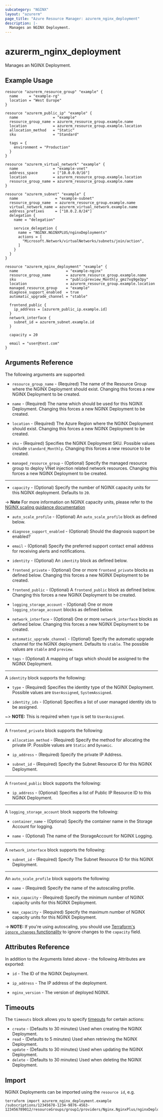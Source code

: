 ```yaml
---
subcategory: "NGINX"
layout: "azurerm"
page_title: "Azure Resource Manager: azurerm_nginx_deployment"
description: |-
  Manages an NGINX Deployment.
---
```


# azurerm_nginx_deployment

Manages an NGINX Deployment.

## Example Usage

```hcl
resource "azurerm_resource_group" "example" {
  name     = "example-rg"
  location = "West Europe"
}

resource "azurerm_public_ip" "example" {
  name                = "example"
  resource_group_name = azurerm_resource_group.example.name
  location            = azurerm_resource_group.example.location
  allocation_method   = "Static"
  sku                 = "Standard"

  tags = {
    environment = "Production"
  }
}

resource "azurerm_virtual_network" "example" {
  name                = "example-vnet"
  address_space       = ["10.0.0.0/16"]
  location            = azurerm_resource_group.example.location
  resource_group_name = azurerm_resource_group.example.name
}

resource "azurerm_subnet" "example" {
  name                 = "example-subnet"
  resource_group_name  = azurerm_resource_group.example.name
  virtual_network_name = azurerm_virtual_network.example.name
  address_prefixes     = ["10.0.2.0/24"]
  delegation {
    name = "delegation"

    service_delegation {
      name = "NGINX.NGINXPLUS/nginxDeployments"
      actions = [
        "Microsoft.Network/virtualNetworks/subnets/join/action",
      ]
    }
  }
}

resource "azurerm_nginx_deployment" "example" {
  name                      = "example-nginx"
  resource_group_name       = azurerm_resource_group.example.name
  sku                       = "publicpreview_Monthly_gmz7xq9ge3py"
  location                  = azurerm_resource_group.example.location
  managed_resource_group    = "example"
  diagnose_support_enabled  = true
  automatic_upgrade_channel = "stable"

  frontend_public {
    ip_address = [azurerm_public_ip.example.id]
  }
  network_interface {
    subnet_id = azurerm_subnet.example.id
  }

  capacity = 20

  email = "user@test.com"
}
```

## Arguments Reference

The following arguments are supported:

* `resource_group_name` - (Required) The name of the Resource Group where the NGINX Deployment should exist. Changing this forces a new NGINX Deployment to be created.

* `name` - (Required) The name which should be used for this NGINX Deployment. Changing this forces a new NGINX Deployment to be created.

* `location` - (Required) The Azure Region where the NGINX Deployment should exist. Changing this forces a new NGINX Deployment to be created.

* `sku` - (Required) Specifies the NGINX Deployment SKU. Possible values include `standard_Monthly`. Changing this forces a new resource to be created.

* `managed_resource_group` - (Optional) Specify the managed resource group to deploy VNet injection related network resources. Changing this forces a new NGINX Deployment to be created.

---

* `capacity` - (Optional) Specify the number of NGINX capacity units for this NGINX deployment. Defaults to `20`.

-> **Note** For more information on NGINX capacity units, please refer to the [NGINX scaling guidance documentation](https://docs.nginx.com/nginxaas/azure/quickstart/scaling/)

* `auto_scale_profile` - (Optional) An `auto_scale_profile` block as defined below.

* `diagnose_support_enabled` - (Optional) Should the diagnosis support be enabled?

* `email` - (Optional) Specify the preferred support contact email address for receiving alerts and notifications.

* `identity` - (Optional) An `identity` block as defined below.

* `frontend_private` - (Optional) One or more `frontend_private` blocks as defined below. Changing this forces a new NGINX Deployment to be created.

* `frontend_public` - (Optional) A `frontend_public` block as defined below. Changing this forces a new NGINX Deployment to be created.

* `logging_storage_account` - (Optional) One or more `logging_storage_account` blocks as defined below.

* `network_interface` - (Optional) One or more `network_interface` blocks as defined below. Changing this forces a new NGINX Deployment to be created.

* `automatic_upgrade_channel` - (Optional) Specify the automatic upgrade channel for the NGINX deployment. Defaults to `stable`. The possible values are `stable` and `preview`.

* `tags` - (Optional) A mapping of tags which should be assigned to the NGINX Deployment.

---

A `identity` block supports the following:

* `type` - (Required) Specifies the identity type of the NGINX Deployment. Possible values are `UserAssigned`, `SystemAssigned`.

* `identity_ids` - (Optional) Specifies a list of user managed identity ids to be assigned.

~> **NOTE:** This is required when `type` is set to `UserAssigned`.

---

A `frontend_private` block supports the following:

* `allocation_method` - (Required) Specify the method for allocating the private IP. Possible values are `Static` and `Dynamic`.

* `ip_address` - (Required) Specify the private IP Address.

* `subnet_id` - (Required) Specify the Subnet Resource ID for this NGINX Deployment.

---

A `frontend_public` block supports the following:

* `ip_address` - (Optional) Specifies a list of Public IP Resource ID to this NGINX Deployment.

---

A `logging_storage_account` block supports the following:

* `container_name` - (Optional) Specify the container name in the Storage Account for logging.

* `name` - (Optional) The name of the StorageAccount for NGINX Logging.

---

A `network_interface` block supports the following:

* `subnet_id` - (Required) Specify The Subnet Resource ID for this NGINX Deployment.

---

An `auto_scale_profile` block supports the following:

* `name` - (Required) Specify the name of the autoscaling profile.

* `min_capacity` - (Required) Specify the minimum number of NGINX capacity units for this NGINX Deployment.

* `max_capacity` - (Required) Specify the maximum number of NGINX capacity units for this NGINX Deployment.

-> **NOTE:** If you're using autoscaling, you should use [Terraform's `ignore_changes` functionality](https://www.terraform.io/language/meta-arguments/lifecycle#ignore_changes) to ignore changes to the `capacity` field.

## Attributes Reference

In addition to the Arguments listed above - the following Attributes are exported:

* `id` - The ID of the NGINX Deployment.

* `ip_address` - The IP address of the deployment.

* `nginx_version` - The version of deployed NGINX.

## Timeouts

The `timeouts` block allows you to specify [timeouts](https://www.terraform.io/language/resources/syntax#operation-timeouts) for certain actions:

* `create` - (Defaults to 30 minutes) Used when creating the NGINX Deployment.
* `read` - (Defaults to 5 minutes) Used when retrieving the NGINX Deployment.
* `update` - (Defaults to 30 minutes) Used when updating the NGINX Deployment.
* `delete` - (Defaults to 30 minutes) Used when deleting the NGINX Deployment.

## Import

NGINX Deployments can be imported using the `resource id`, e.g.

```shell
terraform import azurerm_nginx_deployment.example /subscriptions/12345678-1234-9876-4563-123456789012/resourceGroups/group1/providers/Nginx.NginxPlus/nginxDeployments/dep1
```

